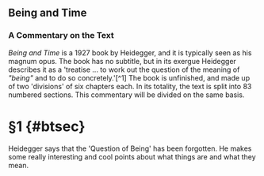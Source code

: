 ## Being and Time

### A Commentary on the Text

*Being and Time* is a 1927 book by Heidegger, and it is typically seen as his
magnum opus. The book has no subtitle, but in its exergue Heidegger describes it
as a 'treatise ... to work out the question of the meaning of *"being"* and to
do so concretely.'[^1] The book is unfinished, and made up of two 'divisions' of
six chapters each. In its totality, the text is split into 83 numbered sections.
This commentary will be divided on the same basis.

# §1 {#btsec}

Heidegger says that the 'Question of Being' has been forgotten. He makes some
really interesting and cool points about what things are and what they mean.
